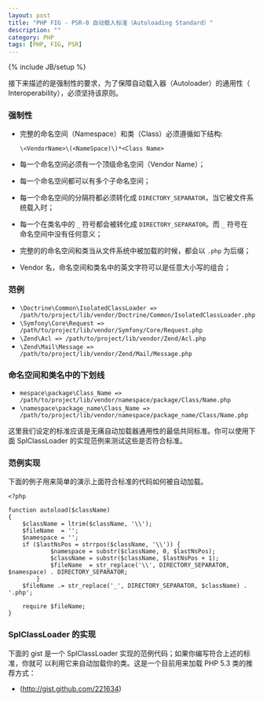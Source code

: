 ```yaml
---
layout: post
title: "PHP FIG - PSR-0 自动载入标准（Autoloading Standard）"
description: ""
category: PHP
tags: [PHP, FIG, PSR]
---
```

{% include JB/setup %}

接下来描述的是强制性的要求，为了保障自动载入器（Autoloader）的通用性（
Interoperability），必须坚持该原则。

### 强制性

+ 完整的命名空间（Namespace）和类（Class）必须遵循如下结构:

    `\<VendorName>\(<NameSpace)\)*<Class Name>`

+ 每一个命名空间必须有一个顶级命名空间（Vendor Name）；
+ 每一个命名空间都可以有多个子命名空间；
+ 每一个命名空间的分隔符都必须转化成 `DIRECTORY_SEPARATOR`，当它被文件系统载入时；
+ 每一个在类名中的 `_` 符号都会被转化成 `DIRECTORY_SEPARATOR`。而 `_` 符号在
命名空间中没有任何意义；
+ 完整的的命名空间和类当从文件系统中被加载的时候，都会以 `.php` 为后缀；
+ Vendor 名，命名空间和类名中的英文字符可以是任意大小写的组合；

### 范例

+ `\Doctrine\Common\IsolatedClassLoader => /path/to/project/lib/vendor/Doctrine/Common/IsolatedClassLoader.php`
+ `\Symfony\Core\Request => /path/to/project/lib/vendor/Symfony/Core/Request.php`
+ `\Zend\Acl => /path/to/project/lib/vendor/Zend/Acl.php`
+ `\Zend\Mail\Message => /path/to/project/lib/vendor/Zend/Mail/Message.php`

### 命名空间和类名中的下划线

+ `mespace\package\Class_Name => /path/to/project/lib/vendor/namespace/package/Class/Name.php`
+ `\namespace\package_name\Class_Name => /path/to/project/lib/vendor/namespace/package_name/Class/Name.php`

这里我们设定的标准应该是无痛自动加载器通用性的最低共同标准。你可以使用下面 
SplClassLoader 的实现范例来测试这些是否符合标准。

### 范例实现

下面的例子用来简单的演示上面符合标准的代码如何被自动加载。

    <?php
    
    function autoload($className)
    {
        $className = ltrim($className, '\\');
        $fileName  = '';
        $namespace = '';
        if ($lastNsPos = strrpos($className, '\\')) {
                $namespace = substr($className, 0, $lastNsPos);
                $className = substr($className, $lastNsPos + 1);
                $fileName  = str_replace('\\', DIRECTORY_SEPARATOR, $namespace) . DIRECTORY_SEPARATOR;
            }
        $fileName .= str_replace('_', DIRECTORY_SEPARATOR, $className) . '.php';
    
        require $fileName;
    }

### SplClassLoader 的实现

下面的 gist 是一个 SplClassLoader 实现的范例代码；如果你编写符合上述的标准，你就可
以利用它来自动加载你的类。这是一个目前用来加载 PHP 5.3 类的推荐方式：

+ (http://gist.github.com/221634)
